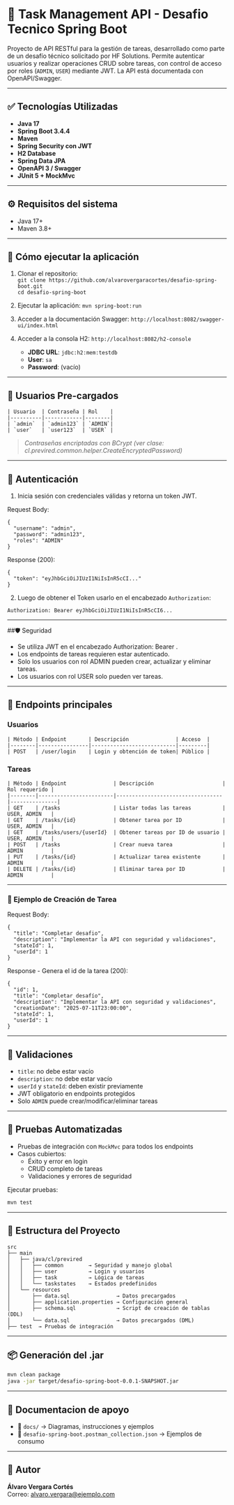 # 🧩 Task Management API - Desafio Tecnico Spring Boot 

Proyecto de API RESTful para la gestión de tareas, desarrollado como parte de un desafío técnico solicitado por HF Solutions. 
Permite autenticar usuarios y realizar operaciones CRUD sobre tareas, con control de acceso por roles (`ADMIN`, `USER`) mediante JWT. 
La API está documentada con OpenAPI/Swagger.

---

## ✅ Tecnologías Utilizadas

- **Java 17**
- **Spring Boot 3.4.4**
- **Maven**
- **Spring Security con JWT**
- **H2 Database**
- **Spring Data JPA**
- **OpenAPI 3 / Swagger**
- **JUnit 5 + MockMvc**

---

## ⚙️ Requisitos del sistema

- Java 17+
- Maven 3.8+

---

## 🚀 Cómo ejecutar la aplicación

1. Clonar el repositorio:  
   `git clone https://github.com/alvarovergaracortes/desafio-spring-boot.git`  
   `cd desafio-spring-boot`

2. Ejecutar la aplicación:
   `mvn spring-boot:run`

3. Acceder a la documentación Swagger:
   `http://localhost:8082/swagger-ui/index.html`

4. Acceder a la consola H2:
   `http://localhost:8082/h2-console`

   - **JDBC URL**: `jdbc:h2:mem:testdb`
   - **User**: `sa`
   - **Password**: (vacío)

---

## 🧪 Usuarios Pre-cargados
```plaintext
| Usuario  | Contraseña | Rol    |  
|----------|------------|--------|  
| `admin`  | `admin123` | `ADMIN`|  
| `user`   | `user123`  | `USER` |  
```

> *Contraseñas encriptadas con BCrypt (ver clase: cl.previred.common.helper.CreateEncryptedPassword)*

---

## 🔐 Autenticación

1. Inicia sesión con credenciales válidas y retorna un token JWT.  

Request Body:  

```
{
  "username": "admin",
  "password": "admin123",
  "roles": "ADMIN"
}
```
Response (200):

```
{
  "token": "eyJhbGciOiJIUzI1NiIsInR5cCI..."
}
```


2. Luego de obtener el Token usarlo en el encabezado `Authorization`:

```
Authorization: Bearer eyJhbGciOiJIUzI1NiIsInR5cCI6...
```

---
##🛡️ Seguridad
* Se utiliza JWT en el encabezado Authorization: Bearer <token>.  
* Los endpoints de tareas requieren estar autenticado.  
* Solo los usuarios con rol ADMIN pueden crear, actualizar y eliminar tareas.  
* Los usuarios con rol USER solo pueden ver tareas.

---

## 📌 Endpoints principales

### Usuarios
```plaintext
| Método | Endpoint       | Descripción               | Acceso  |
|--------|----------------|---------------------------|---------|
| POST   | /user/login    | Login y obtención de token| Público |
```

### Tareas

```plaintext
| Método | Endpoint               | Descripción                      | Rol requerido |
|--------|------------------------|----------------------------------|---------------|
| GET    | /tasks                 | Listar todas las tareas          | USER, ADMIN   |
| GET    | /tasks/{id}            | Obtener tarea por ID             | USER, ADMIN   |
| GET    | /tasks/users/{userId}  | Obtener tareas por ID de usuario | USER, ADMIN   |
| POST   | /tasks                 | Crear nueva tarea                | ADMIN         |
| PUT    | /tasks/{id}            | Actualizar tarea existente       | ADMIN         |
| DELETE | /tasks/{id}            | Eliminar tarea por ID            | ADMIN         |
```

---
### 📝 Ejemplo de Creación de Tarea
Request Body:  

```
{
  "title": "Completar desafio",
  "description": "Implementar la API con seguridad y validaciones",
  "stateId": 1,
  "userId": 1
}
```
Response - Genera el id de la tarea (200):

```
{
  "id": 1,
  "title": "Completar desafío",
  "description": "Implementar la API con seguridad y validaciones",
  "creationDate": "2025-07-11T23:00:00",
  "stateId": 1,
  "userId": 1
}
```
---

## 📄 Validaciones

- `title`: no debe estar vacío
- `description`: no debe estar vacío
- `userId` y `stateId`: deben existir previamente
- JWT obligatorio en endpoints protegidos
- Solo `ADMIN` puede crear/modificar/eliminar tareas

---

## 🧪 Pruebas Automatizadas

- Pruebas de integración con `MockMvc` para todos los endpoints
- Casos cubiertos:
  - Éxito y error en login
  - CRUD completo de tareas
  - Validaciones y errores de seguridad

Ejecutar pruebas:

```bash
mvn test
```

---

## 📂 Estructura del Proyecto

```
src
├── main
│   ├── java/cl/previred
│   │   ├── common        → Seguridad y manejo global
│   │   ├── user          → Login y usuarios
│   │   ├── task          → Lógica de tareas
│   │   └── taskstates    → Estados predefinidos
│   └── resources
│       ├── data.sql               → Datos precargados
│       ├── application.properties → Configuración general
│       ├── schema.sql             → Script de creación de tablas (DDL)
│       └── data.sql               → Datos precargados (DML)
├── test  → Pruebas de integración
```

---

## 📦 Generación del .jar

```bash
mvn clean package
java -jar target/desafio-spring-boot-0.0.1-SNAPSHOT.jar
```

---

## 📁 Documentacion de apoyo

- 📂 `docs/` → Diagramas, instrucciones y ejemplos
- 📄 `desafio-spring-boot.postman_collection.json` → Ejemplos de consumo

---

## 🙋 Autor

**Álvaro Vergara Cortés**  
Correo: alvaro.vergara@ejemplo.com  
